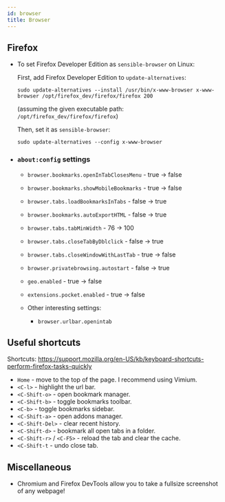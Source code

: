 ```yaml
---
id: browser
title: Browser
---
```


## Firefox

- To set Firefox Developer Edition as `sensible-browser` on Linux:

  First, add Firefox Developer Edition to `update-alternatives`:

  ```
  sudo update-alternatives --install /usr/bin/x-www-browser x-www-browser /opt/firefox_dev/firefox/firefox 200
  ```

  (assuming the given executable path: `/opt/firefox_dev/firefox/firefox`)

  Then, set it as `sensible-browser`:

  ```
  sudo update-alternatives --config x-www-browser
  ```

- ### `about:config` settings

  - `browser.bookmarks.openInTabClosesMenu` - true -> false
  - `browser.bookmarks.showMobileBookmarks` - true -> false
  - `browser.tabs.loadBookmarksInTabs` - false -> true
  - `browser.bookmarks.autoExportHTML` - false -> true
  - `browser.tabs.tabMinWidth` - 76 -> 100
  - `browser.tabs.closeTabByDblclick` - false -> true
  - `browser.tabs.closeWindowWithLastTab` - true -> false
  - `browser.privatebrowsing.autostart` - false -> true
  - `geo.enabled` - true -> false
  - `extensions.pocket.enabled` - true -> false

  - Other interesting settings:
    - `browser.urlbar.openintab`

## Useful shortcuts

Shortcuts:
https://support.mozilla.org/en-US/kb/keyboard-shortcuts-perform-firefox-tasks-quickly

- `Home` - move to the top of the page. I recommend using Vimium.
- `<C-l>` - highlight the url bar.
- `<C-Shift-o>` - open bookmark manager.
- `<C-Shift-b>` - toggle bookmarks toolbar.
- `<C-b>` - toggle bookmarks sidebar.
- `<C-Shift-a>` - open addons manager.
- `<C-Shift-Del>` - clear recent history.
- `<C-Shift-d>` - bookmark all open tabs in a folder.
- `<C-Shift-r>` / `<C-F5>` - reload the tab and clear the cache.
- `<C-Shift-t` - undo close tab.

## Miscellaneous

- Chromium and Firefox DevTools allow you to take a fullsize screenshot of any webpage!
